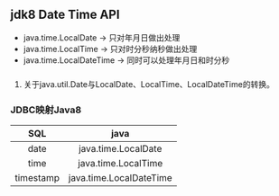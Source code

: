 ## jdk8 Date Time API

- java.time.LocalDate -> 只对年月日做出处理
- java.time.LocalTime -> 只对时分秒纳秒做出处理
- java.time.LocalDateTime -> 同时可以处理年月日和时分秒

###
1. 关于java.util.Date与LocalDate、LocalTime、LocalDateTime的转换。


### JDBC映射Java8
|      SQL      |       java              |
|:-------------:|:-----------------------:|
| date          | java.time.LocalDate     |
| time          | java.time.LocalTime     |
| timestamp     | java.time.LocalDateTime |
